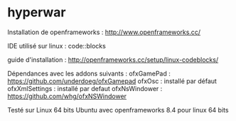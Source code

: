 hyperwar
========

Installation de openframeworks :
http://www.openframeworks.cc/

IDE utilisé sur linux : 
code::blocks

guide d'installation :
http://openframeworks.cc/setup/linux-codeblocks/

Dépendances avec les addons suivants :
ofxGamePad : https://github.com/underdoeg/ofxGamepad
ofxOsc : installé par défaut
ofxXmlSettings : installé par defaut
ofxNsWindower : https://github.com/whg/ofxNSWindower


Testé sur Linux 64 bits Ubuntu avec openframeworks 8.4 pour linux 64 bits


